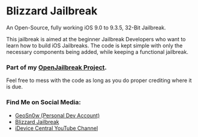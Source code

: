 # Blizzard Jailbreak
An Open-Source, fully working iOS 9.0 to 9.3.5, 32-Bit Jailbreak. 

This jailbreak is aimed at the beginner Jailbreak Developers who want to learn how to build iOS Jailbreaks.
The code is kept simple with only the necessary components being added, while keeping a functional jailbreak.

### Part of my <a href="https://github.com/GeoSn0w/OpenJailbreak">OpenJailbreak Project</a>.

Feel free to mess with the code as long as you do proper crediting where it is due.

### Find Me on Social Media:
* <a href="https://twitter.com/FCE365">GeoSn0w (Personal Dev Account)</a>
* <a href="https://twitter.com/GetBlizzardJB">Blizzard Jailbreak</a>
* <a href="https://youtube.com/fce365official">iDevice Central YouTube Channel</a>
